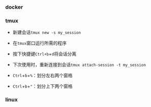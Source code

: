### docker



### tmux

- 新建会话`tmux new -s my_session`
- 在`tmux`窗口运行所需的程序
- 按下快捷键`Ctrl+b`+`d`将会话分离
- 下次使用时，重新连接到会话`tmux attach-session -t my_session`

- `Ctrl`+`b`+`%`：划分左右两个窗格
- `Ctrl`+`b`+`"`：划分上下两个窗格

### linux
